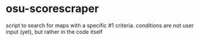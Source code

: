 # osu-scorescraper

script to search for maps with a specific #1 criteria. conditions are not user input (yet), but rather in the code itself
